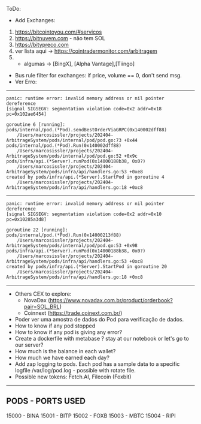 ToDo:

- Add Exchanges: 
1. https://bitcointoyou.com/#servicos
2. https://bitnuvem.com - não tem SOL
3. https://bitypreco.com
4. ver lista aqui -> https://cointradermonitor.com/arbitragem
5. + algumas -> [BingX], [Alpha Vantage],[Tiingo]

- Bus rule filter for exchanges: if price, volume == 0, don't send msg.   
- Ver Erro:

--------
    panic: runtime error: invalid memory address or nil pointer dereference
    [signal SIGSEGV: segmentation violation code=0x2 addr=0x18 pc=0x102ae6454]

    goroutine 6 [running]:
    pods/internal/pod.(*Pod).sendBestOrderViaGRPC(0x140002dff88)
        /Users/marcosissler/projects/202404-ArbitrageSystem/pods/internal/pod/pod.go:73 +0x44
    pods/internal/pod.(*Pod).Run(0x140002dff88)
        /Users/marcosissler/projects/202404-ArbitrageSystem/pods/internal/pod/pod.go:52 +0x9c
    pods/infra/api.(*Server).runPod(0x14000188b38, 0x0?)
        /Users/marcosissler/projects/202404-ArbitrageSystem/pods/infra/api/handlers.go:53 +0xe8
    created by pods/infra/api.(*Server).StartPod in goroutine 4
        /Users/marcosissler/projects/202404-ArbitrageSystem/pods/infra/api/handlers.go:18 +0xc8

--------

    panic: runtime error: invalid memory address or nil pointer dereference
    [signal SIGSEGV: segmentation violation code=0x2 addr=0x10 pc=0x10285a3d8]

    goroutine 22 [running]:
    pods/internal/pod.(*Pod).Run(0x14000213f88)
        /Users/marcosissler/projects/202404-ArbitrageSystem/pods/internal/pod/pod.go:53 +0x98
    pods/infra/api.(*Server).runPod(0x14000188b38, 0x0?)
        /Users/marcosissler/projects/202404-ArbitrageSystem/pods/infra/api/handlers.go:53 +0xc8
    created by pods/infra/api.(*Server).StartPod in goroutine 20
        /Users/marcosissler/projects/202404-ArbitrageSystem/pods/infra/api/handlers.go:18 +0xc8

--------

- Others CEX to explore: 
  - NovaDax (https://www.novadax.com.br/product/orderbook?pair=SOL_BRL)
  - Coinnext (https://trade.coinext.com.br/)
- Poder ver uma amostra de dados do Pod para verificação de dados. 
- How to know if any pod stopped
- How to know if any pod is giving any error?
- Create a dockerfile with metabase ? stay at our notebook or let's go to our server? 
- How much is the balance in each wallet?
- How much we have earned each day?
- Add zap logging to pods. Each pod has a sample data to a specific logfile /var/log/pod.log - possible with rotate file. 
- Possible new tokens: Fetch.AI, Filecoin (Foxbit)


--------
PODS - PORTS USED
--------
15000 - BINA
15001 - BITP
15002 - FOXB
15003 - MBTC
15004 - RIPI